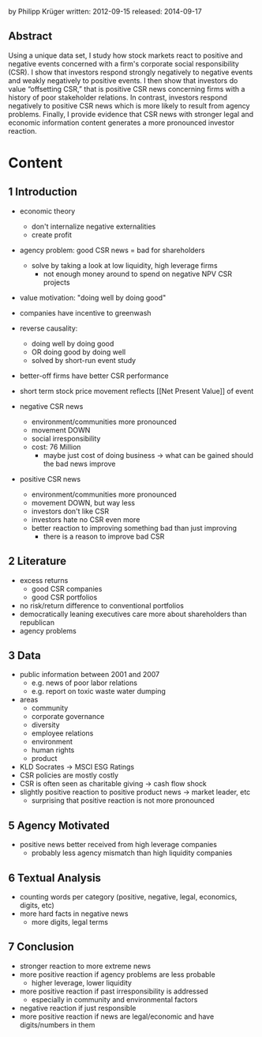 by Philipp Krüger
written: 2012-09-15
released: 2014-09-17

## Abstract
Using a unique data set, I study how stock markets react to positive and negative events concerned with a firm's corporate social responsibility (CSR). I show that investors respond strongly negatively to negative events and weakly negatively to positive events. I then show that investors do value “offsetting CSR,” that is positive CSR news concerning firms with a history of poor stakeholder relations. In contrast, investors respond negatively to positive CSR news which is more likely to result from agency problems. Finally, I provide evidence that CSR news with stronger legal and economic information content generates a more pronounced investor reaction.

# Content 
## 1 Introduction
- economic theory
	- don't internalize negative externalities
	- create profit
- agency problem: good CSR news = bad for shareholders
	- solve by taking a look at low liquidity, high leverage firms
		- not enough money around to spend on negative NPV CSR projects
- value motivation: "doing well by doing good"
- companies have incentive to greenwash
- reverse causality:
	- doing well by doing good
	- OR doing good by doing well
	- solved by short-run event study
- better-off firms have better CSR performance
- short term stock price movement reflects [[Net Present Value]] of event

- negative CSR news
	- environment/communities more pronounced
	- movement DOWN
	- social irresponsibility
	- cost: 76 Million
		- maybe just cost of doing business -> what can be gained should the bad news improve
- positive CSR news
	- environment/communities more pronounced
	- movement DOWN, but way less
	- investors don't like CSR
	- investors hate no CSR even more
	- better reaction to improving something bad than just improving
		- there is a reason to improve bad CSR

## 2 Literature
- excess returns 
	- good CSR companies
	- good CSR portfolios
- no risk/return difference to conventional portfolios
- democratically leaning executives care more about shareholders than republican
- agency problems

## 3 Data
- public information between 2001 and 2007
	- e.g. news of poor labor relations
	- e.g. report on toxic waste water dumping
- areas
	- community
	- corporate governance
	- diversity
	- employee relations
	- environment
	- human rights
	- product
- KLD Socrates -> MSCI ESG Ratings
- CSR policies are mostly costly
- CSR is often seen as charitable giving -> cash flow shock
- slightly positive reaction to positive product news -> market leader, etc
	- surprising that positive reaction is not more pronounced

## 5 Agency Motivated
- positive news better received from high leverage companies
	- probably less agency mismatch than high liquidity companies

## 6 Textual Analysis
- counting words per category (positive, negative, legal, economics, digits, etc)
- more hard facts in negative news
	- more digits, legal terms 

## 7 Conclusion
- stronger reaction to more extreme news
- more positive reaction if agency problems are less probable
	- higher leverage, lower liquidity
- more positive reaction if past irresponsibility is addressed
	- especially in community and environmental factors
- negative reaction if just responsible
- more positive reaction if news are legal/economic and have digits/numbers in them
